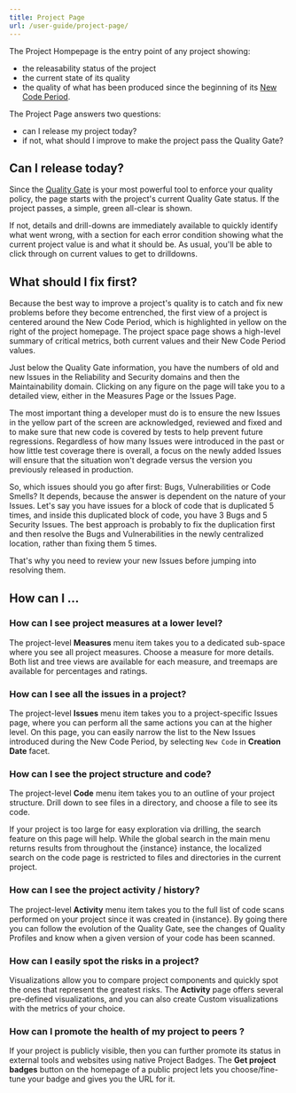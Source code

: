 ```yaml
---
title: Project Page
url: /user-guide/project-page/
---
```



The Project Hompepage is the entry point of any project showing:
* the releasability status of the project
* the current state of its quality
* the quality of what has been produced since the beginning of its [New Code Period](/user-guide/fixing-the-water-leak/).
 

The Project Page answers two questions:
* can I release my project today?
* if not, what should I improve to make the project pass the Quality Gate? 

## Can I release today?

Since the [Quality Gate](/user-guide/quality-gates/) is your most powerful tool to enforce your quality policy, the page starts with the project's current Quality Gate status. If the project passes, a simple, green all-clear is shown.

If not, details and drill-downs are immediately available to quickly identify what went wrong, with a section for each error condition showing what the current project value is and what it should be. As usual, you'll be able to click through on current values to get to drilldowns.

## What should I fix first?
Because the best way to improve a project's quality is to catch and fix new problems before they become entrenched, the first view of a project is centered around the New Code Period, which is highlighted in yellow on the right of the project homepage. The project space page shows a high-level summary of critical metrics, both current values and their New Code Period values.

Just below the Quality Gate information, you have the numbers of old and new Issues in the Reliability and Security domains and then the Maintainability domain. Clicking on any figure on the page will take you to a detailed view, either in the Measures Page or the Issues Page.

The most important thing a developer must do is to ensure the new Issues in the yellow part of the screen are acknowledged, reviewed and fixed and to make sure that new code is covered by tests to help prevent future regressions. Regardless of how many Issues were introduced in the past or how little test coverage there is overall, a focus on the newly added Issues will ensure that the situation won't degrade versus the version you previously released in production.

So, which issues should you go after first: Bugs, Vulnerabilities or Code Smells? It depends, because the answer is dependent on the nature of your Issues. Let's say you have issues for a block of code that is duplicated 5 times, and inside this duplicated block of code, you have 3 Bugs and 5 Security Issues. The best approach is probably to fix the duplication first and then resolve the Bugs and Vulnerabilities in the newly centralized location, rather than fixing them 5 times.

That's why you need to review your new Issues before jumping into resolving them. 

## How can I ...
### How can I see project measures at a lower level?
The project-level **Measures** menu item takes you to a dedicated sub-space where you see all project measures. Choose a measure for more details. Both list and tree views are available for each measure, and treemaps are available for percentages and ratings.

### How can I see all the issues in a project?
The project-level **Issues** menu item takes you to a project-specific Issues page, where you can perform all the same actions you can at the higher level.
On this page, you can easily narrow the list to the New Issues introduced during the New Code Period, by selecting `New Code` in **Creation Date** facet.

### How can I see the project structure and code?
The project-level **Code** menu item takes you to an outline of your project structure. Drill down to see files in a directory, and choose a file to see its code.

If your project is too large for easy exploration via drilling, the search feature on this page will help. While the global search in the main menu returns results from throughout the {instance} instance, the localized search on the code page is restricted to files and directories in the current project.

### How can I see the project activity / history?
The project-level **Activity** menu item takes you to the full list of code scans performed on your project since it was created in {instance}. By going there you can follow the evolution of the Quality Gate, see the changes of Quality Profiles and know when a given version of your code has been scanned.

### How can I easily spot the risks in a project?
Visualizations allow you to compare project components and quickly spot the ones that represent the greatest risks. The **Activity** page offers several pre-defined visualizations, and you can also create Custom visualizations with the metrics of your choice.

### How can I promote the health of my project to peers ?
If your project is publicly visible, then you can further promote its status in external tools and websites using native Project Badges. The **Get project badges** button on the homepage of a public project lets you choose/fine-tune your badge and gives you the URL for it.
